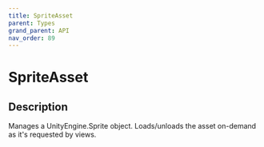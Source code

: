 ```yaml
---
title: SpriteAsset
parent: Types
grand_parent: API
nav_order: 89
---
```


# SpriteAsset

## Description

Manages a UnityEngine.Sprite object. Loads/unloads the asset on-demand as it's requested by views.
